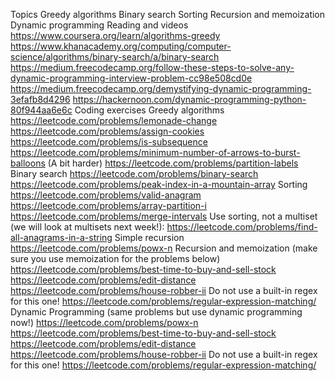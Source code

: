 Topics
Greedy algorithms
Binary search
Sorting
Recursion and memoization
Dynamic programming
Reading and videos
https://www.coursera.org/learn/algorithms-greedy
https://www.khanacademy.org/computing/computer-science/algorithms/binary-search/a/binary-search
https://medium.freecodecamp.org/follow-these-steps-to-solve-any-dynamic-programming-interview-problem-cc98e508cd0e
https://medium.freecodecamp.org/demystifying-dynamic-programming-3efafb8d4296
https://hackernoon.com/dynamic-programming-python-80f944aa6e6c
Coding exercises
Greedy algorithms
https://leetcode.com/problems/lemonade-change
https://leetcode.com/problems/assign-cookies
https://leetcode.com/problems/is-subsequence
https://leetcode.com/problems/minimum-number-of-arrows-to-burst-balloons
(A bit harder) https://leetcode.com/problems/partition-labels
Binary search
https://leetcode.com/problems/binary-search
https://leetcode.com/problems/peak-index-in-a-mountain-array
Sorting
https://leetcode.com/problems/valid-anagram
https://leetcode.com/problems/array-partition-i
https://leetcode.com/problems/merge-intervals
Use sorting, not a multiset (we will look at multisets next week!): https://leetcode.com/problems/find-all-anagrams-in-a-string
Simple recursion
https://leetcode.com/problems/powx-n
Recursion and memoization (make sure you use memoization for the problems below)
https://leetcode.com/problems/best-time-to-buy-and-sell-stock
https://leetcode.com/problems/edit-distance
https://leetcode.com/problems/house-robber-ii
Do not use a built-in regex for this one! https://leetcode.com/problems/regular-expression-matching/
Dynamic Programming (same problems but use dynamic programming now!)
https://leetcode.com/problems/powx-n
https://leetcode.com/problems/best-time-to-buy-and-sell-stock
https://leetcode.com/problems/edit-distance
https://leetcode.com/problems/house-robber-ii
Do not use a built-in regex for this one! https://leetcode.com/problems/regular-expression-matching/ 
